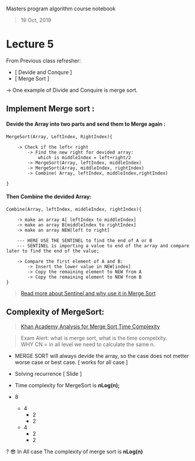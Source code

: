 Masters program algorithm course notebook

> 19 Oct, 2019

# Lecture 5

From Previous class refresher: 
-  [ Devide and Conqure ]
- [ Merge Sort ]

-> One example of Divide and Conquire is merge sort. 

## Implement Merge sort :

#### Devide the Array into two parts and send them to Merge again : 

    MergeSort(Array, LeftIndex, RightIndex){

        -> Check if the left< right
            -> Find the new right for devided array:
                which is middleIndex = left+right/2 
            -> MergeSort(Array, leftIndex, middleIndex)
            -> MergeSort(Array, middleIndex, rightIndex)
            -> Combine( Array, leftIndex, middleIndex,rightIndex)

    }

#### Then Combine the devided Array:

    Combine(Array, leftIndex, middleIndex, rightIndex){

        -> make an array A[ leftIndex to middleIndex]
        -> make an array B[middleIndex to rightIndex]
        -> make an array NEW[left to right]

        --- HERE USE THE SENTINEL to find the end of A or B 
        --- SENTINEL is importing a value to end of the array and compare later to find the end of the value;

        -> Compare the first element of A and B:
            -> Insert the lower value in NEW[index]
            -> Copy the remaining element to NEW from A
            -> Copy the remaining element to NEW from B
    }


> [Read more about Sentinel and why use it in Merge Sort](https://www.quora.com/Whats-the-purpose-of-a-sentinel-in-the-merge-sort-algorithm)






## Complexity of MergeSort:

> [ Khan Academy Analysis for Merge Sort Time Complexity](https://www.khanacademy.org/computing/computer-science/algorithms/merge-sort/a/analysis-of-merge-sort)


> Exam Alert: what is merge sort, what is the time compelxity.  
 WHY CN = in all level we need to calculate the same n. 

- MERGE SORT will always devide the array, so the case does not metter worse case or best case. [ works for all case ]

- Solving recurrence [ Slide ]

> 

- Time complexity for MergeSort is ***n*Log(n);**

 - 8
    - 4
        - 2
        - 2
    - 4
        - 2 
        - 2
        
? :sunglasses: In All case The complexity of merge sort is **nLog(n)**